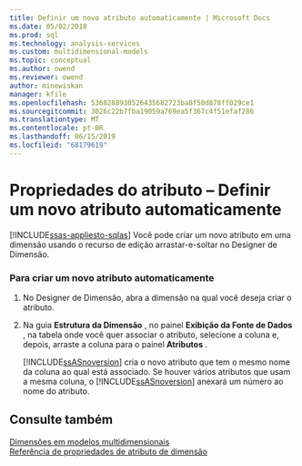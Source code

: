```yaml
---
title: Definir um novo atributo automaticamente | Microsoft Docs
ms.date: 05/02/2018
ms.prod: sql
ms.technology: analysis-services
ms.custom: multidimensional-models
ms.topic: conceptual
ms.author: owend
ms.reviewer: owend
author: minewiskan
manager: kfile
ms.openlocfilehash: 5368288930526435682723ba8f50d878ff029ce1
ms.sourcegitcommit: 3026c22b7fba19059a769ea5f367c4f51efaf286
ms.translationtype: MT
ms.contentlocale: pt-BR
ms.lasthandoff: 06/15/2019
ms.locfileid: "68179619"
---
```

# <a name="attribute-properties---define-a-new-attribute-automatically"></a>Propriedades do atributo – Definir um novo atributo automaticamente
[!INCLUDE[ssas-appliesto-sqlas](../../includes/ssas-appliesto-sqlas.md)]
  Você pode criar um novo atributo em uma dimensão usando o recurso de edição arrastar-e-soltar no Designer de Dimensão.  
  
### <a name="to-create-a-new-attribute-automatically"></a>Para criar um novo atributo automaticamente  
  
1.  No Designer de Dimensão, abra a dimensão na qual você deseja criar o atributo.  
  
2.  Na guia **Estrutura da Dimensão** , no painel **Exibição da Fonte de Dados** , na tabela onde você quer associar o atributo, selecione a coluna e, depois, arraste a coluna para o painel **Atributos** .  
  
     [!INCLUDE[ssASnoversion](../../includes/ssasnoversion-md.md)] cria o novo atributo que tem o mesmo nome da coluna ao qual está associado. Se houver vários atributos que usam a mesma coluna, o [!INCLUDE[ssASnoversion](../../includes/ssasnoversion-md.md)] anexará um número ao nome do atributo.  
  
## <a name="see-also"></a>Consulte também  
 [Dimensões em modelos multidimensionais](../../analysis-services/multidimensional-models/dimensions-in-multidimensional-models.md)   
 [Referência de propriedades de atributo de dimensão](../../analysis-services/multidimensional-models/dimension-attribute-properties-reference.md)  
  
  
